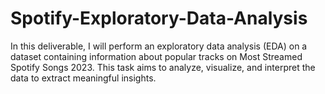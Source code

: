 # Spotify-Exploratory-Data-Analysis
In this deliverable, I will perform an exploratory data analysis (EDA) on a dataset containing information about popular tracks on Most Streamed Spotify Songs 2023. This task aims to analyze, visualize, and interpret the data to extract meaningful insights.
